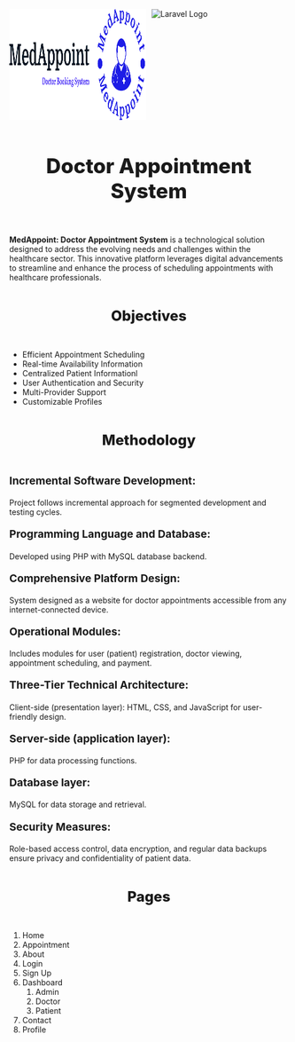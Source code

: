 <div style="display: flex;">
  <div style="flex: 1; margin-right: 10px;">
    <img src="./public/images/logo-light.svg" alt="Laravel Logo" style="width: auto; height: 200px;">
  </div>
  <div style="flex: 1;">
    <img src="https://raw.githubusercontent.com/laravel/art/master/logo-lockup/5%20SVG/2%20CMYK/1%20Full%20Color/laravel-logolockup-cmyk-red.svg" alt="Laravel Logo" style="width: auto; height: 200px;">
  </div>
</div>

<p style="font-weight: 800;
         text-align: center;
         font-size: 2.3rem;
         padding:20px;">
         Doctor Appointment System</p>
<p><span style="font-weight: 700;">MedAppoint: Doctor Appointment System</span> is a technological solution designed to address the evolving needs and challenges within the healthcare sector. This innovative platform leverages digital advancements to streamline and enhance the process of scheduling appointments with healthcare professionals.</p>

<p style="font-weight: 800;
         text-align: center;
         font-size: 1.6rem;
         padding:20px;">
         Objectives</p>
<ul>
   <li>Efficient Appointment Scheduling</li>
   <li>Real-time Availability Information</li>
   <li>Centralized Patient Informationl</li>
   <li>User Authentication and Security</li>
   <li>Multi-Provider Support</li>
   <li>Customizable Profiles</li>
</ul>

<p style="font-weight: 800;
         text-align: center;
         font-size: 1.6rem;
         padding:20px;">
         Methodology</p>

<p style="font-weight: 700;
         font-size: 1.2rem;">
Incremental Software Development: </p>
<p>Project follows incremental approach for segmented development and testing cycles.</p>

<p style="font-weight: 700;
         font-size: 1.2rem;">
Programming Language and Database: </p>
<p>Developed using PHP with MySQL database backend.</p>

<p style="font-weight: 700;
         font-size: 1.2rem;">
Comprehensive Platform Design: </p>
<p>System designed as a website for doctor appointments accessible from any internet-connected device.</p>

<p style="font-weight: 700;
         font-size: 1.2rem;">
Operational Modules: </p>
<p>Includes modules for user (patient) registration, doctor viewing, appointment scheduling, and payment.</p>

<p style="font-weight: 700;
         font-size: 1.2rem;">
Three-Tier Technical Architecture: </p>
<p>Client-side (presentation layer): HTML, CSS, and JavaScript for user-friendly design.</p>

<p style="font-weight: 700;
         font-size: 1.2rem;">Server-side (application layer): </p>
<p>PHP for data processing functions.</p>

<p style="font-weight: 700;
         font-size: 1.2rem;">Database layer: </p>
<p>MySQL for data storage and retrieval.</p>

<p style="font-weight: 700;
         font-size: 1.2rem;">Security Measures: </p>
<p>Role-based access control, data encryption, and regular data backups ensure privacy and confidentiality of patient data.</p>

<p style="font-weight: 800;
         text-align: center;
         font-size: 1.6rem;
         padding:20px;">
         Pages</p>

1. Home
2. Appointment
3. About
4. Login
5. Sign Up
6. Dashboard
    1. Admin
    2. Doctor
    3. Patient
7. Contact
8. Profile
